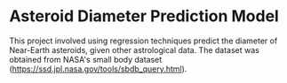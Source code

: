 # Asteroid Diameter Prediction Model
 
This project involved using regression techniques predict the diameter of Near-Earth asteroids, given other astrological data. 
The dataset was obtained from NASA's small body dataset (https://ssd.jpl.nasa.gov/tools/sbdb_query.html). 
